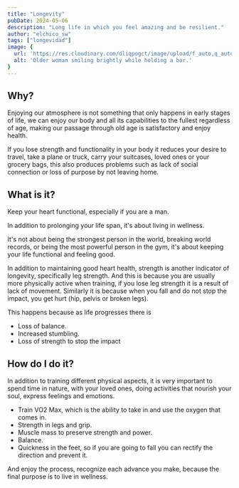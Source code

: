 ```yaml
---
title: "Longevity"
pubDate: 2024-05-06
description: "Long life in which you feel amazing and be resilient."
author: "elchico_sw"
tags: ["longevidad"]
image: {
  url: 'https://res.cloudinary.com/dliqpogct/image/upload/f_auto,q_auto/v1/mysite/longevity',
  alt: 'Older woman smiling brightly while holding a bar.'
}
---
```


## Why?

Enjoying our atmosphere is not something that only happens in early stages of life, we can enjoy our body and all its capabilities to the fullest regardless of age, making our passage through old age is satisfactory and enjoy health.

If you lose strength and functionality in your body it reduces your desire to travel, take a plane or truck, carry your suitcases, loved ones or your grocery bags, this also produces problems such as lack of social connection or loss of purpose by not leaving home.

## What is it?

Keep your heart functional, especially if you are a man.

In addition to prolonging your life span, it's about living in wellness.

It's not about being the strongest person in the world, breaking world records, or being the most powerful person in the gym, it's about keeping your life functional and feeling good.

In addition to maintaining good heart health, strength is another indicator of longevity, specifically leg strength. And this is because you are usually more physically active when training, if you lose leg strength it is a result of lack of movement. Similarly it is because when you fall and do not stop the impact, you get hurt (hip, pelvis or broken legs).

This happens because as life progresses there is

- Loss of balance.
- Increased stumbling.
- Loss of strength to stop the impact

## How do I do it?

In addition to training different physical aspects, it is very important to spend time in nature, with your loved ones, doing activities that nourish your soul, express feelings and emotions.

- Train VO2 Max, which is the ability to take in and use the oxygen that comes in.
- Strength in legs and grip.
- Muscle mass to preserve strength and power.
- Balance.
- Quickness in the feet, so if you are going to fall you can rectify the direction and prevent it.

And enjoy the process, recognize each advance you make, because the final purpose is to live in wellness.